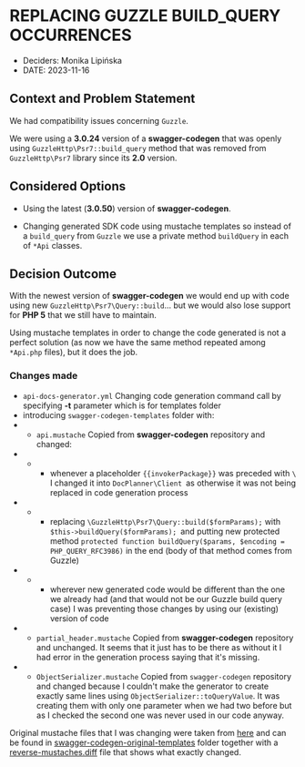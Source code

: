 # REPLACING GUZZLE BUILD_QUERY OCCURRENCES

* Deciders: Monika Lipińska
* DATE: 2023-11-16

## Context and Problem Statement
We had compatibility issues concerning `Guzzle`.

We were using a **3.0.24** version of a **swagger-codegen** that was openly using `GuzzleHttp\Psr7::build_query` method that was removed from `GuzzleHttp\Psr7` library since its **2.0** version.

## Considered Options

* Using the latest (**3.0.50**) version of **swagger-codegen**.

* Changing generated SDK code using mustache templates so instead of a `build_query` from `Guzzle` we use a private method `buildQuery` in each of `*Api` classes.

## Decision Outcome
With the newest version of **swagger-codegen** we would end up with code using new `GuzzleHttp\Psr7\Query::build`... but we would also lose support for **PHP 5** that we still have to maintain.

Using mustache templates in order to change the code generated is not a perfect solution (as now we have the same method repeated among `*Api.php` files), but it does the job.

### Changes made

- `api-docs-generator.yml`
  Changing code generation command call by specifying **-t** parameter which is for templates folder
- introducing `swagger-codegen-templates` folder with:
- - `api.mustache`
    Copied from **swagger-codegen** repository and changed:
- - * whenever a placeholder `{{invokerPackage}}` was preceded with `\` I changed it into `DocPlanner\Client `as otherwise it was not being replaced in code generation process
- - * replacing `\GuzzleHttp\Psr7\Query::build($formParams);` with `$this->buildQuery($formParams); `and putting new protected method `protected function buildQuery($params, $encoding = PHP_QUERY_RFC3986)` in the end (body of that method comes from Guzzle)
- - * wherever new generated code would be different than the one we already had (and that would not be our Guzzle build query case) I was preventing those changes by using our (existing) version of code
- - `partial_header.mustache`
    Copied from **swagger-codegen** repository and unchanged. It seems that it just has to be there as without it I had error in the generation process saying that it's missing.
- - `ObjectSerializer.mustache`
    Copied from `swagger-codegen` repository and changed because I couldn't make the generator to create exactly same lines using `ObjectSerializer::toQueryValue`. It was creating them with only one parameter when we had two before but as I checked the second one was never used in our code anyway.

Original mustache files that I was changing were taken from [here](https://github.com/swagger-api/swagger-codegen/tree/953805cb9eb750204c965a54ae326c4f308a68d2/modules/swagger-codegen/src/main/resources/php) and can be found in [swagger-codegen-original-templates](swagger-codegen-original-templates) folder together with a [reverse-mustaches.diff](swagger-codegen-original-templates/reverse-mustaches.diff) file that shows what exactly changed.



